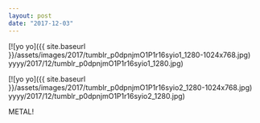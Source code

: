 ```yaml
---
layout: post
date: "2017-12-03"
---
```


[![yo yo]({{ site.baseurl }}/assets/images/2017/tumblr_p0dpnjmO1P1r16syio1_1280-1024x768.jpg) yyyy/2017/12/tumblr_p0dpnjmO1P1r16syio1_1280.jpg)

[![yo yo]({{ site.baseurl }}/assets/images/2017/tumblr_p0dpnjmO1P1r16syio2_1280-1024x768.jpg) yyyy/2017/12/tumblr_p0dpnjmO1P1r16syio2_1280.jpg)

METAL!

